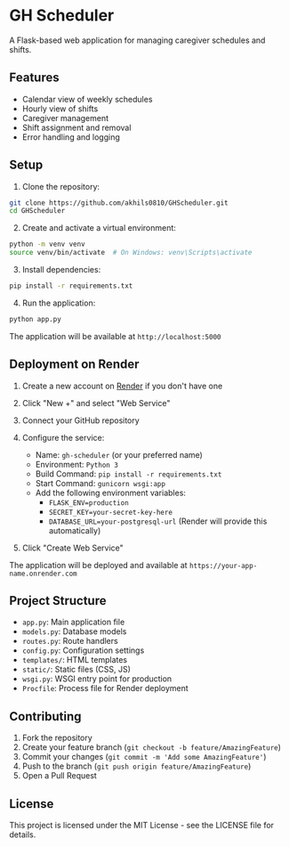 # GH Scheduler

A Flask-based web application for managing caregiver schedules and shifts.

## Features

- Calendar view of weekly schedules
- Hourly view of shifts
- Caregiver management
- Shift assignment and removal
- Error handling and logging

## Setup

1. Clone the repository:
```bash
git clone https://github.com/akhils0810/GHScheduler.git
cd GHScheduler
```

2. Create and activate a virtual environment:
```bash
python -m venv venv
source venv/bin/activate  # On Windows: venv\Scripts\activate
```

3. Install dependencies:
```bash
pip install -r requirements.txt
```

4. Run the application:
```bash
python app.py
```

The application will be available at `http://localhost:5000`

## Deployment on Render

1. Create a new account on [Render](https://render.com) if you don't have one
2. Click "New +" and select "Web Service"
3. Connect your GitHub repository
4. Configure the service:
   - Name: `gh-scheduler` (or your preferred name)
   - Environment: `Python 3`
   - Build Command: `pip install -r requirements.txt`
   - Start Command: `gunicorn wsgi:app`
   - Add the following environment variables:
     - `FLASK_ENV=production`
     - `SECRET_KEY=your-secret-key-here`
     - `DATABASE_URL=your-postgresql-url` (Render will provide this automatically)

5. Click "Create Web Service"

The application will be deployed and available at `https://your-app-name.onrender.com`

## Project Structure

- `app.py`: Main application file
- `models.py`: Database models
- `routes.py`: Route handlers
- `config.py`: Configuration settings
- `templates/`: HTML templates
- `static/`: Static files (CSS, JS)
- `wsgi.py`: WSGI entry point for production
- `Procfile`: Process file for Render deployment

## Contributing

1. Fork the repository
2. Create your feature branch (`git checkout -b feature/AmazingFeature`)
3. Commit your changes (`git commit -m 'Add some AmazingFeature'`)
4. Push to the branch (`git push origin feature/AmazingFeature`)
5. Open a Pull Request

## License

This project is licensed under the MIT License - see the LICENSE file for details. 